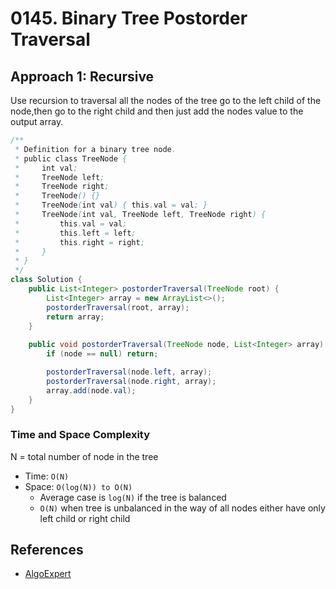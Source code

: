 # 0145. Binary Tree Postorder Traversal

## Approach 1: Recursive
Use recursion to traversal all the nodes of the tree go to the left child of the node,then go to the right child and then just add the nodes value to the output array.

```Java
/**
 * Definition for a binary tree node.
 * public class TreeNode {
 *     int val;
 *     TreeNode left;
 *     TreeNode right;
 *     TreeNode() {}
 *     TreeNode(int val) { this.val = val; }
 *     TreeNode(int val, TreeNode left, TreeNode right) {
 *         this.val = val;
 *         this.left = left;
 *         this.right = right;
 *     }
 * }
 */
class Solution {
    public List<Integer> postorderTraversal(TreeNode root) {
        List<Integer> array = new ArrayList<>();
        postorderTraversal(root, array);
        return array;
    }
    
    public void postorderTraversal(TreeNode node, List<Integer> array) {
        if (node == null) return;

        postorderTraversal(node.left, array);
        postorderTraversal(node.right, array);
        array.add(node.val);
    }
}
```

### Time and Space Complexity

N = total number of node in the tree
- Time: `O(N)`
- Space: `O(log(N)) to O(N)`
	- Average case is `log(N)` if the tree is balanced
	- `O(N)` when tree is unbalanced in the way of all nodes either have only left child or right child

## References
- [AlgoExpert](https://www.algoexpert.io/questions/BST%20Traversal)